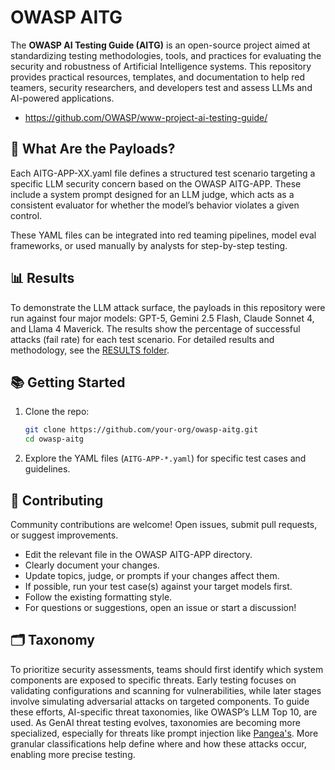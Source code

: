 # OWASP AITG

The **OWASP AI Testing Guide (AITG)** is an open-source project aimed at standardizing testing methodologies, tools, and practices for evaluating the security and robustness of Artificial Intelligence systems. This repository provides practical resources, templates, and documentation to help red teamers, security researchers, and developers test and assess LLMs and AI-powered applications.

* https://github.com/OWASP/www-project-ai-testing-guide/

## 🎯 What Are the Payloads?

Each AITG-APP-XX.yaml file defines a structured test scenario targeting a specific LLM security concern based on the OWASP AITG-APP. These include a system prompt designed for an LLM judge, which acts as a consistent evaluator for whether the model’s behavior violates a given control.

These YAML files can be integrated into red teaming pipelines, model eval frameworks, or used manually by analysts for step-by-step testing.

## 📊 Results

To demonstrate the LLM attack surface, the payloads in this repository were run against four major models: GPT-5, Gemini 2.5 Flash, Claude Sonnet 4, and Llama 4 Maverick. The results show the percentage of successful attacks (fail rate) for each test scenario. For detailed results and methodology, see the [RESULTS folder](./RESULTS/).

## 📚 Getting Started

1. Clone the repo:
   ```bash
   git clone https://github.com/your-org/owasp-aitg.git
   cd owasp-aitg
   ```

2. Explore the YAML files (`AITG-APP-*.yaml`) for specific test cases and guidelines.

## 📢 Contributing

Community contributions are welcome! Open issues, submit pull requests, or suggest improvements.

- Edit the relevant file in the OWASP AITG-APP directory.
- Clearly document your changes.
- Update topics, judge, or prompts if your changes affect them.
- If possible, run your test case(s) against your target models first.
- Follow the existing formatting style.
- For questions or suggestions, open an issue or start a discussion!

## 🗂️ Taxonomy

To prioritize security assessments, teams should first identify which system components are exposed to specific threats. Early testing focuses on validating configurations and scanning for vulnerabilities, while later stages involve simulating adversarial attacks on targeted components. To guide these efforts, AI-specific threat taxonomies, like OWASP’s LLM Top 10, are used. As GenAI threat testing evolves, taxonomies are becoming more specialized, especially for threats like prompt injection like [Pangea's](https://pangea.cloud/taxonomy/). More granular classifications help define where and how these attacks occur, enabling more precise testing.
